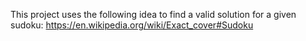 This project uses the following idea to find a valid solution for a given sudoku: https://en.wikipedia.org/wiki/Exact_cover#Sudoku
